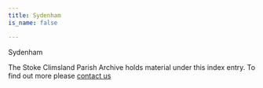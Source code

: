 ```yaml
---
title: Sydenham
is_name: false

---
```


Sydenham


The Stoke Climsland Parish Archive holds material under this index entry. To find out more please [contact us](/contact/)
